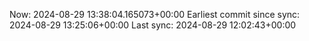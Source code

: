 Now: 2024-08-29 13:38:04.165073+00:00 Earliest commit since sync: 2024-08-29 13:25:06+00:00 Last sync: 2024-08-29 12:02:43+00:00
